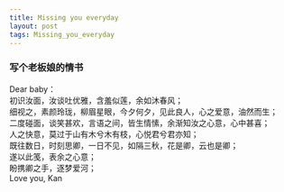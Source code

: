 ```yaml
---
title: Missing you everyday
layout: post
tags: Missing_you_everyday
---
```


### 写个老板娘的情书
Dear baby：<br>
    初识汝面，汝谈吐优雅，含羞似莲，余如沐春风；  <br>
    细视之，素颜玲珑，柳眉星眼，今夕何夕，见此良人，心之爱意，油然而生；<br>
    二度碰面，谈笑甚欢，言语之间，皆生情愫，余渐知汝之心意，心中甚喜；<br>
    人之快意，莫过于山有木兮木有枝，心悦君兮君亦知；<br>
    既往数日，时刻思卿，一日不见，如隔三秋，花是卿，云也是卿；<br>
    遂以此笺，表余之心意；<br>
    盼携卿之手，逐梦爱河；<br>
    											Love you, Kan
